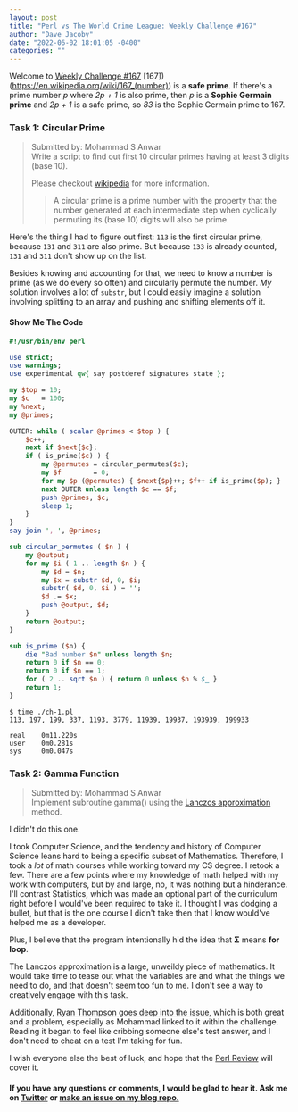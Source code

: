 ```yaml
---
layout: post
title: "Perl vs The World Crime League: Weekly Challenge #167"
author: "Dave Jacoby"
date: "2022-06-02 18:01:05 -0400"
categories: ""
---
```


Welcome to [Weekly Challenge #167](https://theweeklychallenge.org/blog/perl-weekly-challenge-167/) [167])(https://en.wikipedia.org/wiki/167_(number)) is a **safe prime**. If there's a prime number _p_ where _2p + 1_ is also prime, then _p_ is a **Sophie Germain prime** and _2p + 1_ is a safe prime, so _83_ is the Sophie Germain prime to 167.

### Task 1: Circular Prime

> Submitted by: Mohammad S Anwar  
> Write a script to find out first 10 circular primes having at least 3 digits (base 10).
>
> Please checkout [wikipedia](https://en.wikipedia.org/wiki/Circular_prime) for more information.
>
> > A circular prime is a prime number with the property that the number generated at each intermediate step when cyclically permuting its (base 10) digits will also be prime.

Here's the thing I had to figure out first: `113` is the first circular prime, because `131` and `311` are also prime. But because `133` is already counted, `131` and `311` don't show up on the list.

Besides knowing and accounting for that, we need to know a number is prime (as we do every so often) and circularly permute the number. _My_ solution involves a lot of `substr`, but I could easily imagine a solution involving splitting to an array and pushing and shifting elements off it.

#### Show Me The Code

```perl
#!/usr/bin/env perl

use strict;
use warnings;
use experimental qw{ say postderef signatures state };

my $top = 10;
my $c   = 100;
my %next;
my @primes;

OUTER: while ( scalar @primes < $top ) {
    $c++;
    next if $next{$c};
    if ( is_prime($c) ) {
        my @permutes = circular_permutes($c);
        my $f        = 0;
        for my $p (@permutes) { $next{$p}++; $f++ if is_prime($p); }
        next OUTER unless length $c == $f;
        push @primes, $c;
        sleep 1;
    }
}
say join ', ', @primes;

sub circular_permutes ( $n ) {
    my @output;
    for my $i ( 1 .. length $n ) {
        my $d = $n;
        my $x = substr $d, 0, $i;
        substr( $d, 0, $i ) = '';
        $d .= $x;
        push @output, $d;
    }
    return @output;
}

sub is_prime ($n) {
    die "Bad number $n" unless length $n;
    return 0 if $n == 0;
    return 0 if $n == 1;
    for ( 2 .. sqrt $n ) { return 0 unless $n % $_ }
    return 1;
}
```

```text
$ time ./ch-1.pl
113, 197, 199, 337, 1193, 3779, 11939, 19937, 193939, 199933

real    0m11.220s
user    0m0.281s
sys     0m0.047s
```

### Task 2: Gamma Function

> Submitted by: Mohammad S Anwar  
> Implement subroutine gamma() using the [Lanczos approximation](https://en.wikipedia.org/wiki/Lanczos_approximation) method.

I didn't do this one.

I took Computer Science, and the tendency and history of Computer Science leans hard to being a specific subset of Mathematics. Therefore, I took a _lot_ of math courses while working toward my CS degree. I retook a few. There are a few points where my knowledge of math helped with my work with computers, but by and large, no, it was nothing but a hinderance. I'll contrast Statistics, which was made an optional part of the curriculum right before I would've been required to take it. I thought I was dodging a bullet, but that is the one course I didn't take then that I know would've helped me as a developer.

Plus, I believe that the program intentionally hid the idea that **Σ** means **for loop**.

The Lanczos approximation is a large, unweildy piece of mathematics. It would take time to tease out what the variables are and what the things we need to do, and that doesn't seem too fun to me. I don't see a way to creatively engage with this task.

Additionally, [Ryan Thompson goes deep into the issue](https://ry.ca/2022/05/lanczos-approximation/), which is both great and a problem, especially as Mohammad linked to it within the challenge. Reading it began to feel like cribbing someone else's test answer, and I don't need to cheat on a test I'm taking for fun.

I wish everyone else the best of luck, and hope that the [Perl Review](https://theweeklychallenge.org/p5-reviews/) will cover it. 

#### If you have any questions or comments, I would be glad to hear it. Ask me on [Twitter](https://twitter.com/jacobydave) or [make an issue on my blog repo.](https://github.com/jacoby/jacoby.github.io)
